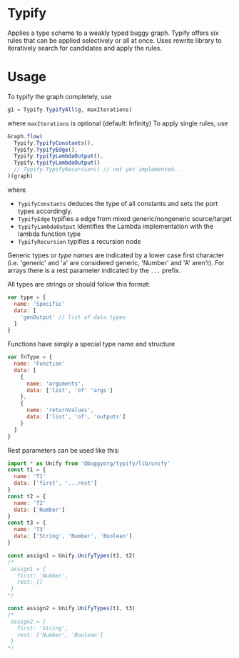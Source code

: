 # Typify
Applies a type scheme to a weakly typed buggy graph.
Typify offers six rules that can be applied selectively or all at once.
Uses rewrite library to iteratively search for candidates and apply the rules.

# Usage

To typify the graph completely, use<br/>

```js
g1 = Typify.TypifyAll(g, maxIterations)
```

where `maxIterations` is optional (default: Infinity)
To apply single rules, use

```js
Graph.flow(
  Typify.TypifyConstants(),
  Typify.TypifyEdge(),
  Typify.typifyLambdaOutput(),
  Typify.typifyLambdaOutput()
  // Typify.TypifyRecursion() // not yet implemented..
)(graph)
```

where

 - `TypifyConstants` deduces the type of all constants and sets the port types accordingly.
 - `TypifyEdge` typifies a edge from mixed generic/nongeneric source/target
 - `typifyLambdaOutput` Identifies the Lambda implementation with the lambda function type
 - `TypifyRecursion` typifies a recursion node

Generic types or *type names* are indicated by a lower case first character
(i.e. 'generic' and 'a' are considered generic, 'Number' and 'A' aren't).
For arrays there is a rest parameter indicated by the `...` prefix.

All types are strings or should follow this format:

```js
var type = {
  name: 'Specific'
  data: [
    'genOutput' // list of data types
  ]
}
```

Functions have simply a special type name and structure

```js
var fnType = {
  name: 'Function'
  data: [
    {
      name: 'arguments',
      data: ['list', 'of' 'args']
    },
    {
      name: 'returnValues',
      data: ['list', 'of', 'outputs']
    }
  ]
}
```

Rest parameters can be used like this:

```js
import * as Unify from '@buggyorg/typify/lib/unify'
const t1 = {
  name: 'T1'
  data: ['first', '...rest']
}
const t2 = {
  name: 'T2'
  data: ['Number']
}
const t3 = {
  name: 'T3'
  data: ['String', 'Number', 'Boolean']
}

const assign1 = Unify.UnifyTypes(t1, t2)
/*
 assign1 = {
   first: 'Number',
   rest: []
 }
*/

const assign2 = Unify.UnifyTypes(t1, t3)
/*
 assign2 = {
   first: 'String',
   rest: ['Number', 'Boolean']
 }
*/

```
